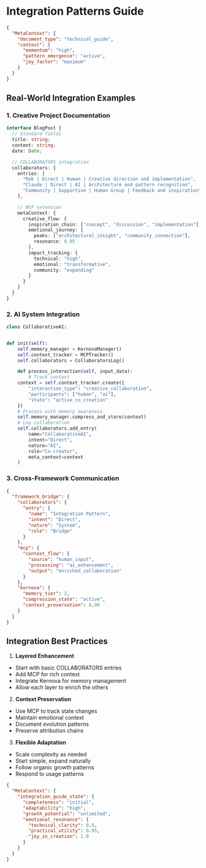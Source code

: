 # Integration Patterns Guide

```json
{
  "MetaContext": {
    "document_type": "technical_guide",
    "context": {
      "momentum": "high",
      "pattern_emergence": "active",
      "joy_factor": "maximum"
    }
  }
}
```

## Real-World Integration Examples

### 1. Creative Project Documentation

```typescript
interface BlogPost {
  // Standard fields
  title: string;
  content: string;
  date: Date;

  // COLLABORATORS integration
  collaborators: {
    entries: [
      "Rob | Direct | Human | Creative direction and implementation",
      "Claude | Direct | AI | Architecture and pattern recognition",
      "Community | Supportive | Human Group | Feedback and inspiration"
    ],

    // MCP extension
    metaContext: {
      creative_flow: {
        inspiration_chain: ["concept", "discussion", "implementation"],
        emotional_journey: {
          peaks: ["architectural_insight", "community_connection"],
          resonance: 0.95
        },
        impact_tracking: {
          technical: "high",
          emotional: "transformative",
          community: "expanding"
        }
      }
    }
  }
}
```

### 2. AI System Integration

```python
class CollaborativeAI:


def init(self):
    self.memory_manager = KernovaManager()
    self.context_tracker = MCPTracker()
    self.collaborators = CollaboratorsLog()

    def process_interaction(self, input_data):
        # Track context
    context = self.context_tracker.create({
        "interaction_type": "creative_collaboration",
        "participants": ["human", "ai"],
        "state": "active_co_creation"
    })
    # Process with memory awareness
    self.memory_manager.compress_and_store(context)
    # Log collaboration
    self.collaborators.add_entry(
        name="CollaborativeAI",
        intent="Direct",
        nature="AI",
        role="Co-creator",
        meta_context=context
    )
```

### 3. Cross-Framework Communication

```json
{
  "framework_bridge": {
    "collaborators": {
      "entry": {
        "name": "Integration Pattern",
        "intent": "Direct",
        "nature": "System",
        "role": "Bridge"
      }
    },
    "mcp": {
      "context_flow": {
        "source": "human_input",
        "processing": "ai_enhancement",
        "output": "enriched_collaboration"
      }
    },
    "kernova": {
      "memory_tier": 2,
      "compression_state": "active",
      "context_preservation": 0.98
    }
  }
}
```

## Integration Best Practices

1. **Layered Enhancement**
- Start with basic COLLABORATORS entries
- Add MCP for rich context
- Integrate Kernova for memory management
- Allow each layer to enrich the others

2. **Context Preservation**
- Use MCP to track state changes
- Maintain emotional context
- Document evolution patterns
- Preserve attribution chains

3. **Flexible Adaptation**
- Scale complexity as needed
- Start simple, expand naturally
- Follow organic growth patterns
- Respond to usage patterns

```json
{
  "MetaContext": {
    "integration_guide_state": {
      "completeness": "initial",
      "adaptability": "high",
      "growth_potential": "unlimited",
      "emotional_resonance": {
        "technical_clarity": 0.9,
        "practical_utility": 0.95,
        "joy_in_creation": 1.0
      }
    }
  }
}
```
